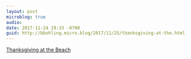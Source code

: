 ```yaml
---
layout: post
microblog: true
audio: 
date: 2017-11-24 19:33 -0700
guid: http://bbohling.micro.blog/2017/11/25/thanksgiving-at-the.html
---
```

[Thanksgiving at the Beach](https://vimeo.com/244277487)
